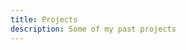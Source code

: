 ```yaml
---
title: Projects
description: Some of my past projects
---
```


<title-search title="Projects" search="Search..." />

<project-cards :limit="24" :more="true" />
